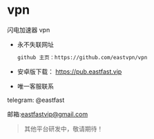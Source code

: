 # vpn
闪电加速器 vpn


* 永不失联网址
  ```html
  github 主页：https://github.com/eastvpn/vpn
  ```
* 安卓版下载：
https://pub.eastfast.vip

* 唯一客服联系

telegram: @eastfast

邮箱:eastfastvip@gmail.com

> 其他平台研发中，敬请期待！
